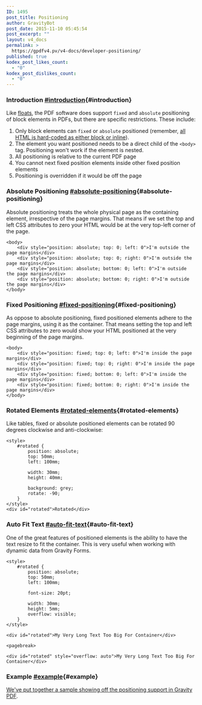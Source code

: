 ```yaml
---
ID: 1495
post_title: Positioning
author: GravityBot
post_date: 2015-11-10 05:45:54
post_excerpt: ""
layout: v4_docs
permalink: >
  https://gpdfv4.pv/v4-docs/developer-positioning/
published: true
kodex_post_likes_count:
  - "0"
kodex_post_dislikes_count:
  - "0"
---
```

### Introduction [#introduction](#introduction){#introduction}

Like [floats](https://gpdfv4.pv/v4-docs/developer-floats/), the PDF software does support `fixed` and `absolute` positioning of block elements in PDFs, but there are specific restrictions. These include:

1. Only block elements can `fixed` or `absolute` positioned (remember, [all HTML is hard-coded as either block or inline](https://gpdfv4.pv/v4-docs/developer-supported-html-and-css/#html-support)).
1. The element you want positioned needs to be a direct child of the `<body>` tag. Positioning won't work if the element is nested.
1. All positioning is relative to the current PDF page
1. You cannot next fixed position elements inside other fixed position elements
1. Positioning is overridden if it would be off the page

### Absolute Positioning [#absolute-positioning](#absolute-positioning){#absolute-positioning}

Absolute positioning treats the whole physical page as the containing element, irrespective of the page margins. That means if we set the top and left CSS attributes to zero your HTML would be at the very top-left corner of the page. 

```{.language-html}
<body>
    <div style="position: absolute; top: 0; left: 0">I'm outside the page margins</div>
    <div style="position: absolute; top: 0; right: 0">I'm outside the page margins</div>
    <div style="position: absolute; bottom: 0; left: 0">I'm outside the page margins</div>
    <div style="position: absolute; bottom: 0; right: 0">I'm outside the page margins</div>
</body>
```

### Fixed Positioning [#fixed-positioning](#fixed-positioning){#fixed-positioning}

As oppose to absolute positioning, fixed positioned elements adhere to the page margins, using it as the container. That means setting the top and left CSS attributes to zero would show your HTML positioned at the very beginning of the page margins.

```{.language-html}
<body>
    <div style="position: fixed; top: 0; left: 0">I'm inside the page margins</div>
    <div style="position: fixed; top: 0; right: 0">I'm inside the page margins</div>
    <div style="position: fixed; bottom: 0; left: 0">I'm inside the page margins</div>
    <div style="position: fixed; bottom: 0; right: 0">I'm inside the page margins</div>
</body>
```

### Rotated Elements [#rotated-elements](#rotated-elements){#rotated-elements}

Like tables, fixed or absolute positioned elements can be rotated 90 degrees clockwise and anti-clockwise:

```{.language-html}
<style>
    #rotated {
        position: absolute;
        top: 50mm;
        left: 100mm;

        width: 30mm;
        height: 40mm;

        background: grey;
        rotate: -90;
    }
</style>
<div id="rotated">Rotated</div>
```

### Auto Fit Text [#auto-fit-text](#auto-fit-text){#auto-fit-text}

One of the great features of positioned elements is the ability to have the text resize to fit the container. This is very useful when working with dynamic data from Gravity Forms.

```{.language-html}
<style>
    #rotated {
        position: absolute;
        top: 50mm;
        left: 100mm;

        font-size: 20pt;

        width: 30mm;
        height: 5mm;
        overflow: visible;
    }
</style>

<div id="rotated">My Very Long Text Too Big For Container</div>

<pagebreak>

<div id="rotated" style="overflow: auto">My Very Long Text Too Big For Container</div>
```

### Example [#example](#example){#example}

[We've put together a sample showing off the positioning support in Gravity PDF](https://gist.github.com/blueliquiddesigns/995559887bbad94b167f).